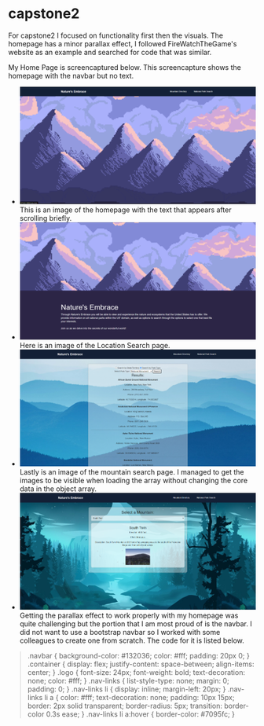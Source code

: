 # capstone2
For capstone2 I focused on functionality first then the visuals. The homepage has a minor parallax effect, I followed FireWatchTheGame's website as an example and searched for code that was similar.

My Home Page is screencaptured below. This screencapture shows the homepage with the navbar but no text.
- ![Home Page](./images/capstoneScreencaps/homepageNoText.png)
This is an image of the homepage with the text that appears after scrolling briefly.
- ![Home Page w/Text](./images/capstoneScreencaps/homePageText.png)
Here is an image of the Location Search page.
- ![National Park Search](./images/capstoneScreencaps/locationsSearch.png)
Lastly is an image of the mountain search page. I managed to get the images to be visible when loading the array without changing the core data in the object array.
- ![Mountain Directory](./images/capstoneScreencaps/mountainsPage.png)
Getting the parallax effect to work properly with my homepage was quite challenging but the portion that I am most proud of is the navbar. I did not want to use a bootstrap navbar so I worked with some colleagues to create one from scratch. The code for it is listed below.

> .navbar {
    background-color: #132036;
    color: #fff;
    padding: 20px 0;
}
.container {
    display: flex;
    justify-content: space-between;
    align-items: center;
}
.logo {
    font-size: 24px;
    font-weight: bold;
    text-decoration: none;
    color: #fff;
}
.nav-links {
    list-style-type: none;
    margin: 0;
    padding: 0;
}
.nav-links li {
    display: inline;
    margin-left: 20px;
}
.nav-links li a {
    color: #fff;
    text-decoration: none;
    padding: 10px 15px;
    border: 2px solid transparent;
    border-radius: 5px;
    transition: border-color 0.3s ease;
}
.nav-links li a:hover {
    border-color: #7095fc;
}
